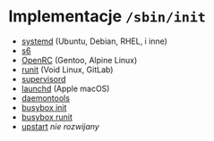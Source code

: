 # Implementacje `/sbin/init`

- [systemd](https://systemd.io/) (Ubuntu, Debian, RHEL, i inne)
- [s6](https://skarnet.org/software/s6/)
- [OpenRC](https://github.com/OpenRC/openrc) (Gentoo, Alpine Linux)
- [runit](http://smarden.org/runit/) (Void Linux, GitLab)
- [supervisord](http://supervisord.org/)
- [launchd](https://www.launchd.info/) (Apple macOS)
- [daemontools](http://cr.yp.to/daemontools.html)
- [busybox init](https://github.com/mirror/busybox/tree/master/init)
- [busybox runit](https://github.com/mirror/busybox/tree/master/runit)
- [upstart](https://upstart.ubuntu.com/) *nie rozwijany*

